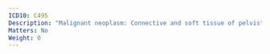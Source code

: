 ```yaml
---
ICD10: C495
Description: "Malignant neoplasm: Connective and soft tissue of pelvis"
Matters: No
Weight: 0
---
```


